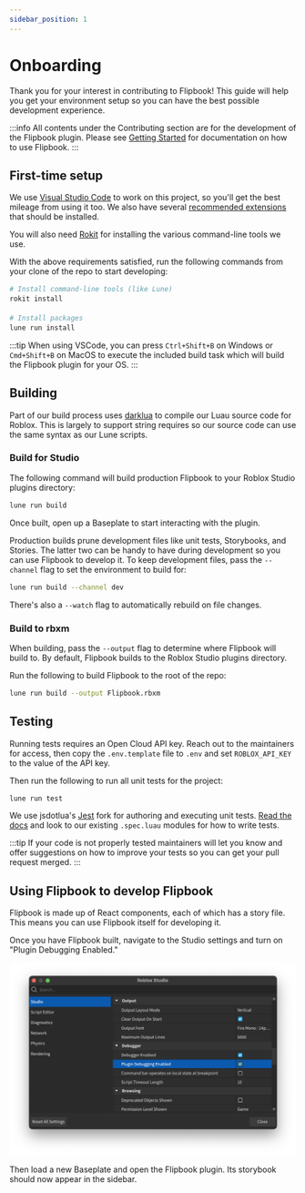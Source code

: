 ```yaml
---
sidebar_position: 1
---
```


# Onboarding

Thank you for your interest in contributing to Flipbook! This guide will help you get your environment setup so you can have the best possible development experience.

:::info
All contents under the Contributing section are for the development of the Flipbook plugin. Please see [Getting Started](/docs/intro) for documentation on how to use Flipbook.
:::

## First-time setup

We use [Visual Studio Code](https://code.visualstudio.com/) to work on this project, so you'll get the best mileage from using it too. We also have several [recommended extensions](https://github.com/flipbook-labs/flipbook/blob/main/.vscode/extensions.json) that should be installed.

You will also need [Rokit](https://github.com/rojo-rbx/rokit/) for installing the various command-line tools we use.

With the above requirements satisfied, run the following commands from your clone of the repo to start developing:

```sh
# Install command-line tools (like Lune)
rokit install

# Install packages
lune run install
```

:::tip
When using VSCode, you can press `Ctrl+Shift+B` on Windows or `Cmd+Shift+B` on MacOS to execute the included build task which will build the Flipbook plugin for your OS.
:::

## Building

Part of our build process uses [darklua](https://github.com/seaofvoices/darklua) to compile our Luau source code for Roblox. This is largely to support string requires so our source code can use the same syntax as our Lune scripts.

### Build for Studio

The following command will build production Flipbook to your Roblox Studio plugins directory:

```sh
lune run build
```

Once built, open up a Baseplate to start interacting with the plugin.

Production builds prune development files like unit tests, Storybooks, and Stories. The latter two can be handy to have during development so you can use Flipbook to develop it. To keep development files, pass the `--channel` flag to set the environment to build for:

```sh
lune run build --channel dev
```

There's also a `--watch` flag to automatically rebuild on file changes.

### Build to rbxm

When building, pass the `--output` flag to determine where Flipbook will build to. By default, Flipbook builds to the Roblox Studio plugins directory.

Run the following to build Flipbook to the root of the repo:

```sh
lune run build --output Flipbook.rbxm
```

## Testing

Running tests requires an Open Cloud API key. Reach out to the maintainers for access, then copy the `.env.template` file to `.env` and set `ROBLOX_API_KEY` to the value of the API key.

Then run the following to run all unit tests for the project:

```sh
lune run test
```

We use jsdotlua's [Jest](https://github.com/jsdotlua/jest-lua) fork for authoring and executing unit tests. [Read the docs](https://jsdotlua.github.io/jest-lua/) and look to our existing `.spec.luau` modules for how to write tests.

:::tip
If your code is not properly tested maintainers will let you know and offer suggestions on how to improve your tests so you can get your pull request merged.
:::

## Using Flipbook to develop Flipbook

Flipbook is made up of React components, each of which has a story file. This means you can use Flipbook itself for developing it.

Once you have Flipbook built, navigate to the Studio settings and turn on "Plugin Debugging Enabled."

![Screenshot of the Studio settings showing the Plugin Debugging Enabled option](./plugin-debugging-enabled.png)

Then load a new Baseplate and open the Flipbook plugin. Its storybook should now appear in the sidebar.
